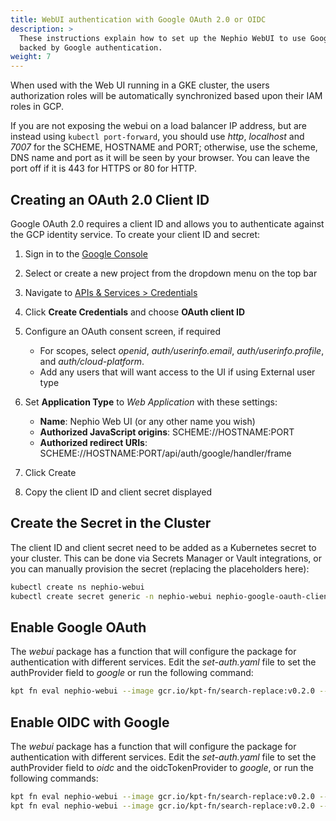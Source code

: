 ```yaml
---
title: WebUI authentication with Google OAuth 2.0 or OIDC
description: >
  These instructions explain how to set up the Nephio WebUI to use Google OAuth 2.0 for authentication, or using OIDC
  backed by Google authentication. 
weight: 7
---
```



When used with the Web UI running in a GKE cluster, the users authorization roles will be automatically synchronized
based upon their IAM roles in GCP.

If you are not exposing the webui on a load balancer IP address, but are instead using `kubectl port-forward`, you
should use *http*, *localhost* and *7007* for the SCHEME, HOSTNAME and PORT; otherwise, use the scheme, DNS name
and port as it will be seen by your browser. You can leave the port off if it is 443 for HTTPS or 80 for HTTP.

## Creating an OAuth 2.0 Client ID

Google OAuth 2.0 requires a client ID and allows you to authenticate against the GCP identity service. To create your
client ID and secret:

1. Sign in to the [Google Console](https://console.cloud.google.com)
2. Select or create a new project from the dropdown menu on the top bar
3. Navigate to [APIs & Services > Credentials](https://console.cloud.google.com/apis/credentials)
4. Click **Create Credentials** and choose **OAuth client ID**
5. Configure an OAuth consent screen, if required

   - For scopes, select *openid*, *auth/userinfo.email*, *auth/userinfo.profile*, and *auth/cloud-platform*.
   - Add any users that will want access to the UI if using External user type

6. Set **Application Type** to *Web Application* with these settings:

   - **Name**: Nephio Web UI (or any other name you wish)
   - **Authorized JavaScript origins**: SCHEME://HOSTNAME:PORT
   - **Authorized redirect URIs**: SCHEME://HOSTNAME:PORT/api/auth/google/handler/frame

7. Click Create
8. Copy the client ID and client secret displayed

## Create the Secret in the Cluster

The client ID and client secret need to be added as a Kubernetes secret to your cluster. This can be done via Secrets
Manager or Vault integrations, or you can manually provision the secret (replacing the placeholders here):

```bash
kubectl create ns nephio-webui
kubectl create secret generic -n nephio-webui nephio-google-oauth-client --from-literal=client-id=CLIENT_ID_PLACEHOLDER --from-literal=client-secret=CLIENT_SECRET_PLACEHOLDER
```

## Enable Google OAuth

The *webui* package has a function that will configure the package for authentication with different services. Edit the
*set-auth.yaml* file to set the authProvider field to *google* or run the following command:

```bash
kpt fn eval nephio-webui --image gcr.io/kpt-fn/search-replace:v0.2.0 --match-name set-auth -- 'by-path=authProvider' 'put-value=google'
```
## Enable OIDC with Google

The *webui* package has a function that will configure the package for authentication with different services. Edit the
*set-auth.yaml* file to set the authProvider field to *oidc* and the oidcTokenProvider to *google*, or run the following
commands:

```bash
kpt fn eval nephio-webui --image gcr.io/kpt-fn/search-replace:v0.2.0 --match-name set-auth -- 'by-path=authProvider' 'put-value=oidc'
kpt fn eval nephio-webui --image gcr.io/kpt-fn/search-replace:v0.2.0 --match-name set-auth -- 'by-path=oidcTokenProvider' 'put-value=google'
```

